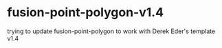 # fusion-point-polygon-v1.4
trying to update fusion-point-polygon to work with Derek Eder's template v1.4
